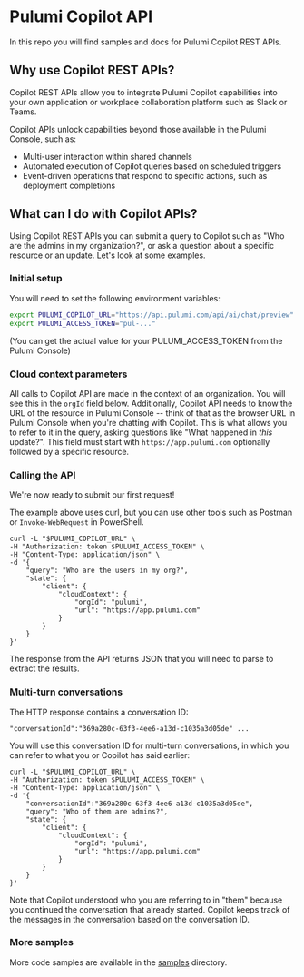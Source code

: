 # Pulumi Copilot API

In this repo you will find samples and docs for Pulumi Copilot REST APIs.

## Why use Copilot REST APIs?

Copilot REST APIs allow you to integrate Pulumi Copilot capabilities into your own application or workplace collaboration platform such as Slack or Teams.

Copilot APIs unlock capabilities beyond those available in the Pulumi Console, such as:

-   Multi-user interaction within shared channels
-   Automated execution of Copilot queries based on scheduled triggers
-   Event-driven operations that respond to specific actions, such as deployment completions

## What can I do with Copilot APIs?

Using Copilot REST APIs you can submit a query to Copilot such as "Who are the admins in my organization?", or ask a question about a specific resource or an update. Let's look at some examples.

### Initial setup

You will need to set the following environment variables:

```bash
export PULUMI_COPILOT_URL="https://api.pulumi.com/api/ai/chat/preview"
export PULUMI_ACCESS_TOKEN="pul-..."
```

(You can get the actual value for your PULUMI_ACCESS_TOKEN from the Pulumi Console)

### Cloud context parameters

All calls to Copilot API are made in the context of an organization. You will see this in the `orgId` field below.
Additionally, Copilot API needs to know the URL of the resource in Pulumi Console -- think of that as the browser URL in Pulumi Console when you're chatting with Copilot. This is what allows you to refer to it in the query, asking questions like "What happened in _this_ update?". This field must start with `https://app.pulumi.com` optionally followed by a specific resource.

### Calling the API

We're now ready to submit our first request!

The example above uses curl, but you can use other tools such as Postman or `Invoke-WebRequest` in PowerShell.

```
curl -L "$PULUMI_COPILOT_URL" \
-H "Authorization: token $PULUMI_ACCESS_TOKEN" \
-H "Content-Type: application/json" \
-d '{
    "query": "Who are the users in my org?",
    "state": {
        "client": {
            "cloudContext": {
                "orgId": "pulumi",
                "url": "https://app.pulumi.com"
            }
        }
    }
}'
```

The response from the API returns JSON that you will need to parse to extract the results.

### Multi-turn conversations

The HTTP response contains a conversation ID:

```
"conversationId":"369a280c-63f3-4ee6-a13d-c1035a3d05de" ...
```

You will use this conversation ID for multi-turn conversations, in which you can refer to what you or Copilot has said earlier:

```
curl -L "$PULUMI_COPILOT_URL" \
-H "Authorization: token $PULUMI_ACCESS_TOKEN" \
-H "Content-Type: application/json" \
-d '{
    "conversationId":"369a280c-63f3-4ee6-a13d-c1035a3d05de",
    "query": "Who of them are admins?",
    "state": {
        "client": {
            "cloudContext": {
                "orgId": "pulumi",
                "url": "https://app.pulumi.com"
            }
        }
    }
}'
```

Note that Copilot understood who you are referring to in "them" because you continued the conversation that already started. Copilot keeps track of the messages in the conversation based on the conversation ID.

### More samples

More code samples are available in the [samples](https://github.com/pulumi/copilot-api-samples/tree/main/samples) directory.
